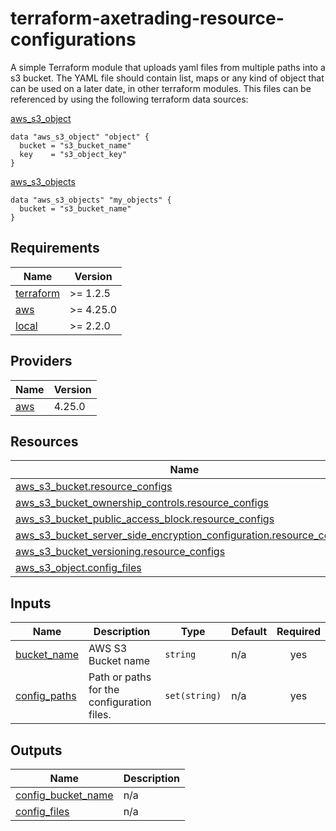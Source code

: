 # terraform-axetrading-resource-configurations
A simple Terraform module that uploads yaml files from multiple paths into a s3 bucket.
The YAML file should contain list, maps or any kind of object that can be used on a later date, in other terraform modules.
This files can be referenced by using the following terraform data sources: 

[aws_s3_object](https://registry.terraform.io/providers/hashicorp/aws/latest/docs/data-sources/s3_object) 
```
data "aws_s3_object" "object" {
  bucket = "s3_bucket_name"
  key    = "s3_object_key"
}
```

[aws_s3_objects](https://registry.terraform.io/providers/hashicorp/aws/latest/docs/data-sources/s3_objects)
```
data "aws_s3_objects" "my_objects" {
  bucket = "s3_bucket_name"
}
```

<!-- BEGIN_TF_DOCS -->
## Requirements

| Name | Version |
|------|---------|
| <a name="requirement_terraform"></a> [terraform](#requirement\_terraform) | >= 1.2.5 |
| <a name="requirement_aws"></a> [aws](#requirement\_aws) | >= 4.25.0 |
| <a name="requirement_local"></a> [local](#requirement\_local) | >= 2.2.0 |

## Providers

| Name | Version |
|------|---------|
| <a name="provider_aws"></a> [aws](#provider\_aws) | 4.25.0 |

## Resources

| Name | Type |
|------|------|
| [aws_s3_bucket.resource_configs](https://registry.terraform.io/providers/hashicorp/aws/latest/docs/resources/s3_bucket) | resource |
| [aws_s3_bucket_ownership_controls.resource_configs](https://registry.terraform.io/providers/hashicorp/aws/latest/docs/resources/s3_bucket_ownership_controls) | resource |
| [aws_s3_bucket_public_access_block.resource_configs](https://registry.terraform.io/providers/hashicorp/aws/latest/docs/resources/s3_bucket_public_access_block) | resource |
| [aws_s3_bucket_server_side_encryption_configuration.resource_configs](https://registry.terraform.io/providers/hashicorp/aws/latest/docs/resources/s3_bucket_server_side_encryption_configuration) | resource |
| [aws_s3_bucket_versioning.resource_configs](https://registry.terraform.io/providers/hashicorp/aws/latest/docs/resources/s3_bucket_versioning) | resource |
| [aws_s3_object.config_files](https://registry.terraform.io/providers/hashicorp/aws/latest/docs/resources/s3_object) | resource |

## Inputs

| Name | Description | Type | Default | Required |
|------|-------------|------|---------|:--------:|
| <a name="input_bucket_name"></a> [bucket\_name](#input\_bucket\_name) | AWS S3 Bucket name | `string` | n/a | yes |
| <a name="input_config_paths"></a> [config\_paths](#input\_config\_paths) | Path or paths for the configuration files. | `set(string)` | n/a | yes |

## Outputs

| Name | Description |
|------|-------------|
| <a name="output_config_bucket_name"></a> [config\_bucket\_name](#output\_config\_bucket\_name) | n/a |
| <a name="output_config_files"></a> [config\_files](#output\_config\_files) | n/a |
<!-- END_TF_DOCS -->
